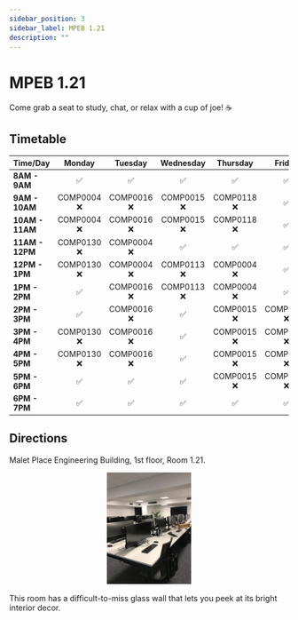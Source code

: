 ```yaml
---
sidebar_position: 3
sidebar_label: MPEB 1.21
description: ""
---
```


# MPEB 1.21

Come grab a seat to study, chat, or relax with a cup of joe! ☕️

## Timetable

| Time/Day        |   Monday    |   Tuesday   |  Wednesday  |  Thursday   |   Friday    |
| --------------- | :---------: | :---------: | :---------: | :---------: | :---------: |
| **8AM - 9AM**   |     ✅      |     ✅      |     ✅      |     ✅      |     ✅      |
| **9AM - 10AM**  | COMP0004 ❌ | COMP0016 ❌ | COMP0015 ❌ | COMP0118 ❌ |     ✅      |
| **10AM - 11AM** | COMP0004 ❌ | COMP0016 ❌ | COMP0015 ❌ | COMP0118 ❌ |     ✅      |
| **11AM - 12PM** | COMP0130 ❌ | COMP0004 ❌ |     ✅      |     ✅      |     ✅      |
| **12PM - 1PM**  | COMP0130 ❌ | COMP0004 ❌ | COMP0113 ❌ | COMP0004 ❌ |     ✅      |
| **1PM - 2PM**   |     ✅      | COMP0016 ❌ | COMP0113 ❌ | COMP0004 ❌ |     ✅      |
| **2PM - 3PM**   |     ✅      | COMP0016 ❌ |     ✅      | COMP0015 ❌ | COMP0037 ❌ |
| **3PM - 4PM**   | COMP0130 ❌ | COMP0016 ❌ |     ✅      | COMP0015 ❌ | COMP0037 ❌ |
| **4PM - 5PM**   | COMP0130 ❌ | COMP0016 ❌ |     ✅      | COMP0015 ❌ | COMP0037 ❌ |
| **5PM - 6PM**   |     ✅      |     ✅      |     ✅      | COMP0015 ❌ | COMP0037 ❌ |
| **6PM - 7PM**   |     ✅      |     ✅      |     ✅      |     ✅      |     ✅      |

## Directions

Malet Place Engineering Building, 1st floor, Room 1.21.

<p align="center">
<img src="/img/MPEB_121.jpg" width="30%"/>
</p>

This room has a difficult-to-miss glass wall that lets you peek at its bright interior decor.

